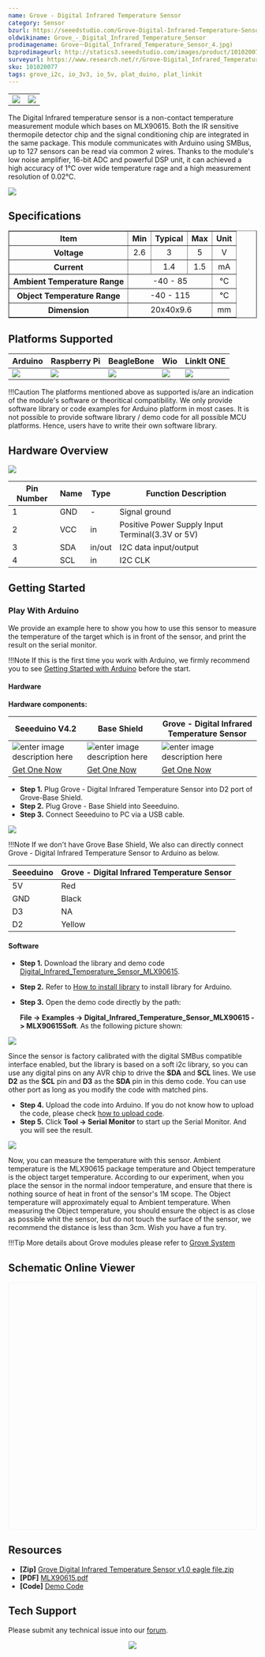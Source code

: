 ```yaml
---
name: Grove - Digital Infrared Temperature Sensor
category: Sensor
bzurl: https://seeedstudio.com/Grove-Digital-Infrared-Temperature-Sensor-p-2385.html
oldwikiname: Grove_-_Digital_Infrared_Temperature_Sensor
prodimagename: Grove－Digital_Infrared_Temperature_Sensor_4.jpg)
bzprodimageurl: http://statics3.seeedstudio.com/images/product/101020077 1.jpg
surveyurl: https://www.research.net/r/Grove-Digital_Infrared_Temperature_Sensor
sku: 101020077
tags: grove_i2c, io_3v3, io_5v, plat_duino, plat_linkit
---
```


<table>
    <tr>
        <td><img src="https://raw.githubusercontent.com/SeeedDocument/Grove-Digital_Infrared_Temperature_Sensor/master/img/Grove－Digital_Infrared_Temperature_Sensor_1.jpg"></td>
        <td><img src="https://raw.githubusercontent.com/SeeedDocument/Grove-Digital_Infrared_Temperature_Sensor/master/img/Grove－Digital_Infrared_Temperature_Sensor_2.jpg"></td>
    </tr>
</table>

The Digital Infrared temperature sensor is a non-contact temperature measurement module which bases on MLX90615. Both the IR sensitive thermopile detector chip and the signal conditioning chip are integrated in the same package. This module communicates with Arduino using SMBus, up to 127 sensors can be read via common 2 wires. Thanks to the module's low noise amplifier, 16-bit ADC and powerful DSP unit, it can achieved a high accuracy of 1℃ over wide temperature rage and a high measurement resolution of 0.02℃.

[![](https://raw.githubusercontent.com/SeeedDocument/common/master/Get_One_Now_Banner.png)](http://www.seeedstudio.com/Grove-Digital-Infrared-Temperature-Sensor-p-2385.html)

Specifications
-------------

<table border="1" cellspacing="0" width="50%">
<tr>
<th>
Item
</th>
<th>
Min
</th>
<th>
Typical
</th>
<th>
Max
</th>
<th>
Unit
</th>
</tr>
<tr align="center">
<th scope="row">
Voltage
</th>
<td>
2.6
</td>
<td>
3
</td>
<td>
5
</td>
<td>
V
</td>
</tr>
<tr align="center">
<th scope="row">
Current
</th>
<td>
</td>
<td>
1.4
</td>
<td>
1.5
</td>
<td>
mA
</td>
</tr>
<tr align="center">
<th scope="row">
Ambient Temperature Range
</th>
<td colspan="3">
-40 - 85
</td>
<td>
℃
</td>
</tr>
<tr align="center">
<th scope="row">
Object Temperature Range
</th>
<td colspan="3">
-40 - 115
</td>
<td>
℃
</td>
</tr>
<tr align="center">
<th scope="row">
Dimension
</th>
<td colspan="3">
 20x40x9.6
</td>
<td>
mm
</td>
</tr>
</table>

Platforms Supported
-------------------

| Arduino                                                                                             | Raspberry Pi                                                                                             | BeagleBone                                                                                      | Wio                                                                                               | LinkIt ONE                                                                                         |
|-----------------------------------------------------------------------------------------------------|----------------------------------------------------------------------------------------------------------|-------------------------------------------------------------------------------------------------|---------------------------------------------------------------------------------------------------|----------------------------------------------------------------------------------------------------|
| ![](https://raw.githubusercontent.com/SeeedDocument/wiki_english/master/docs/images/arduino_logo.jpg) | ![](https://raw.githubusercontent.com/SeeedDocument/wiki_english/master/docs/images/raspberry_pi_logo_n.jpg) | ![](https://raw.githubusercontent.com/SeeedDocument/wiki_english/master/docs/images/bbg_logo_n.jpg) | ![](https://raw.githubusercontent.com/SeeedDocument/wiki_english/master/docs/images/wio_logo_n.jpg) | ![](https://raw.githubusercontent.com/SeeedDocument/wiki_english/master/docs/images/linkit_logo.jpg) |

!!!Caution
    The platforms mentioned above as supported is/are an indication of the module's software or theoritical compatibility. We only provide software library or code examples for Arduino platform in most cases. It is not possible to provide software library / demo code for all possible MCU platforms. Hence, users have to write their own software library.



Hardware Overview
------------------

![](https://raw.githubusercontent.com/SeeedDocument/Grove-Digital_Infrared_Temperature_Sensor/master/img/Grove－Digital_Infrared_Temperature_Sensor_4.jpg)

| Pin Number | Name | Type   | Function Description                             |
|------------|------|--------|--------------------------------------------------|
| 1          | GND  | -      | Signal ground                                    |
| 2          | VCC  | in     | Positive Power Supply Input Terminal(3.3V or 5V) |
| 3          | SDA  | in/out | I2C data input/output                            |
| 4          | SCL  | in     | I2C CLK                                          |



## Getting Started

### Play With Arduino

We provide an example here to show you how to use this sensor to measure the temperature of the target which is in front of the sensor, and print the result on the serial monitor.

!!!Note
    If this is the first time you work with Arduino, we firmly recommend you to see [Getting Started with Arduino](http://wiki.seeedstudio.com/Getting_Started_with_Arduino/) before the start.

#### Hardware

**Hardware components:**

| Seeeduino V4.2 | Base Shield|  Grove - Digital Infrared Temperature Sensor |
|--------------|-------------|-----------------|
|![enter image description here](https://raw.githubusercontent.com/SeeedDocument/Grove_Light_Sensor/master/images/gs_1.jpg)|![enter image description here](https://raw.githubusercontent.com/SeeedDocument/Grove_Light_Sensor/master/images/gs_4.jpg)|![enter image description here](https://raw.githubusercontent.com/SeeedDocument/Grove-Digital_Infrared_Temperature_Sensor/master/img/thumbnail.jpg)|
|[Get One Now](http://www.seeedstudio.com/Seeeduino-V4.2-p-2517.html)|[Get One Now](https://www.seeedstudio.com/Base-Shield-V2-p-1378.html)|[Get One Now](https://www.seeedstudio.com/Grove-Digital-Infrared-Temperature-Sensor-p-2385.html)|

- **Step 1.** Plug Grove - Digital Infrared Temperature Sensor into D2 port of Grove-Base Shield.
- **Step 2.** Plug Grove - Base Shield into Seeeduino.
- **Step 3.** Connect Seeeduino to PC via a USB cable.


![](https://files.seeedstudio.com/wiki/Grove-Digital_Infrared_Temperature_Sensor/img/connection.JPG)


!!!Note
	If we don't have Grove Base Shield, We also can directly connect Grove - Digital Infrared Temperature Sensor to Arduino as below.

| Seeeduino       | Grove - Digital Infrared Temperature Sensor |
|---------------|-------------------------|
| 5V           | Red                     |
| GND           | Black                   |
| D3           | NA                   |
| D2            | Yellow                  |

#### Software


- **Step 1.** Download the library and demo code [Digital_Infrared_Temperature_Sensor_MLX90615](https://github.com/Seeed-Studio/Digital_Infrared_Temperature_Sensor_MLX90615).
- **Step 2.** Refer to [How to install library](http://wiki.seeedstudio.com/How_to_install_Arduino_Library) to install library for Arduino.
- **Step 3.** Open the demo code directly by the path:

  **File -> Examples -> Digital_Infrared_Temperature_Sensor_MLX90615 -> MLX90615Soft**. As the following picture shown:

![](https://raw.githubusercontent.com/SeeedDocument/Grove-Digital_Infrared_Temperature_Sensor/master/img/example.png)

Since the sensor is factory calibrated with the digital SMBus compatible interface enabled, but the library is based on a soft i2c library, so you can use any digital pins on any AVR chip to drive the **SDA** and **SCL** lines. We use **D2** as the **SCL** pin and **D3** as the **SDA** pin in this demo code. You can use other port as long as you modify the code with matched pins.

- **Step 4.** Upload the code into Arduino. If you do not know how to upload the code, please check [how to upload code](http://wiki.seeedstudio.com/Upload_Code/).
- **Step 5.** Click **Tool -> Serial Monitor** to start up the Serial Monitor. And you will see the result.


![](https://raw.githubusercontent.com/SeeedDocument/Grove-Digital_Infrared_Temperature_Sensor/master/img/Digital_Infrared_Temperature_Sensor_Serial_Monitor.jpg)


Now, you can measure the temperature with this sensor. Ambient temperature is the MLX90615 package temperature and Object temperature is the object target temperature. According to our experiment, when you place the sensor in the normal indoor temperature, and ensure that there is nothing source of heat in front of the sensor's 1M scope. The Object temperature will approximately equal to Ambient temperature. When measuring the Object temperature, you should ensure the object is as close as possible whit the sensor, but do not touch the surface of the sensor, we recommend the distance is less than 3cm. Wish you have a fun try.

!!!Tip
    More details about Grove modules please refer to [Grove System](http://wiki.seeedstudio.com/Grove_System/)


## Schematic Online Viewer

<div class="altium-ecad-viewer" data-project-src="https://raw.githubusercontent.com/SeeedDocument/Grove-Digital_Infrared_Temperature_Sensor/master/res/Grove_Digital_Infrared_Temperature_Sensor_v1.0_eagle_file.zip" style="border-radius: 0px 0px 4px 4px; height: 500px; border-style: solid; border-width: 1px; border-color: rgb(241, 241, 241); overflow: hidden; max-width: 1280px; max-height: 700px; box-sizing: border-box;" />
</div>


Resources
--------

- **[Zip]** [Grove Digital Infrared Temperature Sensor v1.0 eagle file.zip](https://raw.githubusercontent.com/SeeedDocument/Grove-Digital_Infrared_Temperature_Sensor/master/res/Grove_Digital_Infrared_Temperature_Sensor_v1.0_eagle_file.zip)
- **[PDF]** [MLX90615.pdf](https://raw.githubusercontent.com/SeeedDocument/Grove-Digital_Infrared_Temperature_Sensor/master/res/MLX90615.pdf "File:MLX90615.pdf")
- **[Code]** [Demo Code](https://github.com/Seeed-Studio/Digital_Infrared_Temperature_Sensor_MLX90615)

<!-- This Markdown file was created from http://www.seeedstudio.com/wiki/Grove_-_Digital_Infrared_Temperature_Sensor -->

## Tech Support
Please submit any technical issue into our [forum](http://forum.seeedstudio.com/).
<br /><p style="text-align:center"><a href="https://www.seeedstudio.com/act-4.html?utm_source=wiki&utm_medium=wikibanner&utm_campaign=newproducts" target="_blank"><img src="https://files.seeedstudio.com/wiki/Wiki_Banner/new_product.jpg" /></a></p>